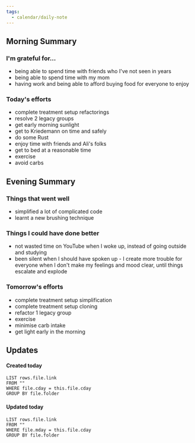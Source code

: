 ```yaml
---
tags:
  - calendar/daily-note
---
```


## Morning Summary

### I'm grateful for...

- being able to spend time with friends who I've not seen in years
- being able to spend time with my mom
- having work and being able to afford buying food for everyone to enjoy

### Today's efforts

- complete treatment setup refactorings
- resolve 2 legacy groups
- get early morning sunlight
- get to Kriedemann on time and safely
- do some Rust
- enjoy time with friends and Ali's folks
- get to bed at a reasonable time
- exercise
- avoid carbs

## Evening Summary

### Things that went well

- simplified a lot of complicated code
- learnt a new brushing technique

### Things I could have done better

- not wasted time on YouTube when I woke up, instead of going outside and studying
- been silent when I should have spoken up - I create more trouble for everyone when I don't make my feelings and mood clear, until things escalate and explode

### Tomorrow's efforts

- complete treatment setup simplification
- complete treatment setup cloning
- refactor 1 legacy group
- exercise
- minimise carb intake
- get light early in the morning

## Updates

#### Created today

```dataview
LIST rows.file.link
FROM ""
WHERE file.cday = this.file.cday
GROUP BY file.folder
```

#### Updated today

```dataview
LIST rows.file.link
FROM ""
WHERE file.mday = this.file.cday
GROUP BY file.folder
```

